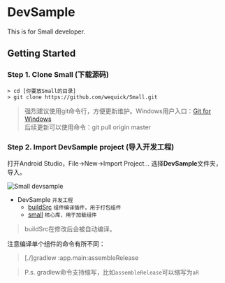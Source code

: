# DevSample

This is for Small developer.

## Getting Started

### Step 1. Clone Small (下载源码)
    > cd [你要放Small的目录]
    > git clone https://github.com/wequick/Small.git

> 强烈建议使用git命令行，方便更新维护。Windows用户入口：[Git for Windows][git-win]<br/>
> 后续更新可以使用命令：git pull origin master

### Step 2. Import DevSample project (导入开发工程)
打开Android Studio，File->New->Import Project... 选择**DevSample**文件夹，导入。

![Small devsample][ic-devsample]

* DevSample `开发工程`
  * [buildSrc](buildSrc) `组件编译插件，用于打包组件`
  * [small](small) `核心库，用于加载组件`

> buildSrc在修改后会被自动编译。

注意编译单个组件的命令有所不同：

  > [./]gradlew :app.main:assembleRelease
    
> P.s. gradlew命令支持缩写，比如`assembleRelease`可以缩写为`aR`

[git-win]: http://git-scm.com/downloads
[ic-devsample]: http://code.wequick.net/assets/images/small-devsample.png
